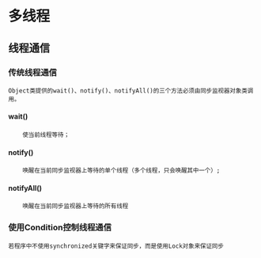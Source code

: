 # 多线程
## 线程通信
### 传统线程通信
	Object类提供的wait()、notify()、notifyAll()的三个方法必须由同步监视器对象类调用。
#### wait() 
		使当前线程等待；
#### notify()
		唤醒在当前同步监视器上等待的单个线程（多个线程，只会唤醒其中一个）;
#### notifyAll()
		唤醒在当前同步监视器上等待的所有线程
### 使用Condition控制线程通信
	若程序中不使用synchronized关键字来保证同步，而是使用Lock对象来保证同步
